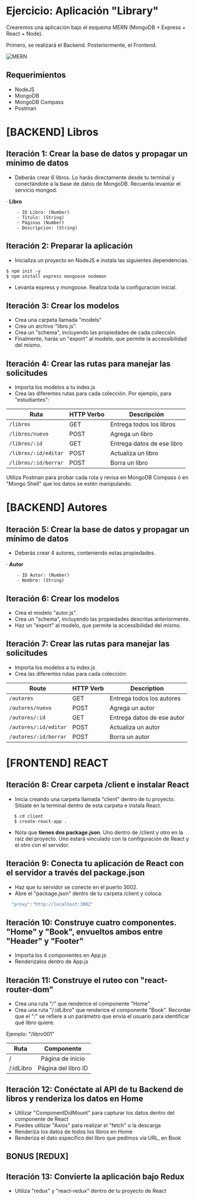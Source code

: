 # Ejercicio: Aplicación "Library"

Crearemos una aplicación bajo el esquema MERN (MongoDB + Express + React + Node).

Primero, se realizará el Backend. Posteriormente, el Frontend.


![MERN](https://i.imgur.com/6X55Qbo.png)

## Requerimientos
- NodeJS
- MongoDB
- MongoDB Compass
- Postman

# [BACKEND] Libros

## Iteración 1: Crear la base de datos y propagar un mínimo de datos

- Deberás crear 6 libros. Lo harás directamente desde tu terminal y conectándote a la base de datos 
de MongoDB. Recuerda levantar el servicio mongod.

· **Libro**
``` 
    - ID Libro: (Number)
    - Titulo: (String)
    - Páginas (Number)
    - Descripcion: (String)
```


## Iteración 2: Preparar la aplicación

- Inicializa un proyecto en NodeJS e instala las siguientes dependencias.

```
$ npm init -y
$ npm install express mongoose nodemon
```

- Levanta express y mongoose. Realiza toda la configuración inicial.


## Iteración 3: Crear los modelos

- Crea una carpeta llamada "models" 
- Crea un archivo "libro.js".
- Crea un "schema", incluyendo las propiedades de cada colección. 
- Finalmente, harás un "export" al modelo, que permite la accessibilidad del mismo.

## Iteración 4: Crear las rutas para manejar las solicitudes

- Importa los modelos a tu index.js
- Crea las diferentes rutas para cada colección. Por ejemplo, para "estudiantes":

|   Ruta   | HTTP Verbo |  Descripción   |
|-----------|-----------|-----------------|
| `/libros` |    GET    | Entrega todos los libros |
| `/libros/nuevo` |    POST    | Agrega un libro |
| `/libros/:id` |    GET    | Entrega datos de ese libro |
| `/libros/:id/editar` |    POST    | Actualiza un libro |
| `/libros/:id/borrar` |    POST    | Borra un libro |


Utiliza Postman para probar cada ruta y revisa en MongoDB Compass ó en "Mongo Shell" que los datos se estén manipulando.


# [BACKEND] Autores

## Iteración 5: Crear la base de datos y propagar un mínimo de datos

- Deberás crear 4 autores, conteniendo estas propiedades.

· **Autor**
```
    - ID Autor: (Number)
    - Nombre: (String)
```


## Iteración 6: Crear los modelos

- Crea el modelo "autor.js".
- Crea un "schema", incluyendo las propiedades descritas anteriormente.
- Haz un "export" al modelo, que permite la accessibilidad del mismo.

## Iteración 7: Crear las rutas para manejar las solicitudes

- Importa los modelos a tu index.js
- Crea las diferentes rutas para cada colección:

|   Route   | HTTP Verb |   Description   |
|-----------|-----------|-----------------|
| `/autores` |    GET    | Entrega todos los autores |
| `/autores/nuevo` |    POST    | Agrega un autor |
| `/autores/:id` |    GET    | Entrega datos de ese autor |
| `/autores/:id/editar` |    POST    | Actualiza un autor |
| `/autores/:id/borrar` |    POST    | Borra un autor |


# [FRONTEND] REACT

## Iteración 8: Crear carpeta /client e instalar React

- Inicia creando una carpeta llamada "client" dentro de tu proyecto. Sitúate en la terminal dentro de esta carpeta e
instala React.

```shell
   $ cd client
   $ create-react-app .
```

- Nota que **tienes dos package.json**. Uno dentro de /client y otro en la raiz del proyecto. Uno estará vinculado con la configuración de React y el otro con el servidor.

## Iteración 9: Conecta tu aplicación de React con el servidor a través del package.json

- Haz que tu servidor se conecte en el puerto 3002.
- Abre el "package.json" dentro de tu carpeta /client y coloca:

```javascript
  "proxy":"http://localhost:3002"
```

## Iteración 10: Construye cuatro componentes. "Home" y "Book", envueltos ambos entre "Header" y "Footer"

- Importa los 4 componentes en App.js
- Renderizalos dentro de App.js


## Iteración 11: Construye el ruteo con "react-router-dom"

- Crea una ruta "/" que renderice el componente "Home"
- Crea una ruta "/:idLibro" que renderice el componente "Book". Recordar que el ":" se refiere a un 
parámetro que envía el usuario para identificar qué libro quiere. 

Ejemplo: "/libro001"

| Ruta      |      Componente     |
|-----------|:-------------------:|
| /         |   Página de inicio  |
| /:idLibro | Página del libro ID |

## Iteración 12: Conéctate al API de tu Backend de libros y renderiza los datos en Home

- Utilizar "ComponentDidMount" para capturar los datos dentro del componente de React
- Puedes utilizar "Axios" para realizar el "fetch" o la descarga
- Renderiza los datos de todos los libros en Home
- Renderiza el dato específico del libro que pedimos vía URL, en Book

## BONUS [REDUX]

## Iteración 13: Convierte la aplicación bajo Redux

- Utiliza "redux" y "react-redux" dentro de tu proyecto de React


